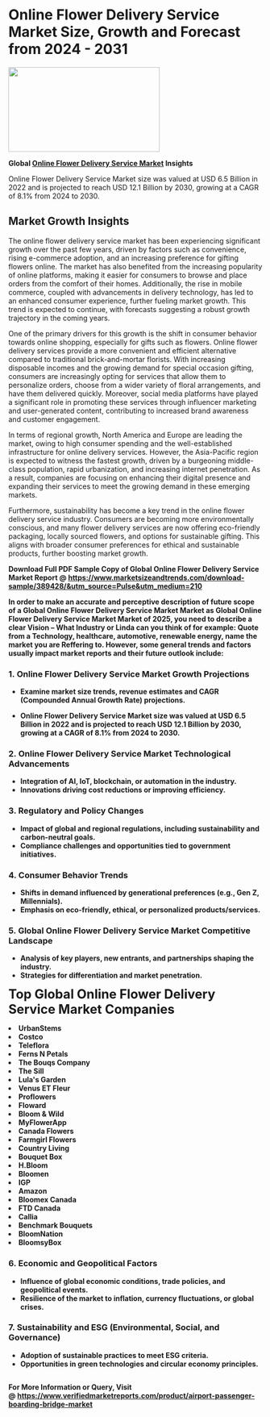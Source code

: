 <H1>Online Flower Delivery Service Market Size, Growth and Forecast from 2024 - 2031</H1><img class="aligncenter size-medium wp-image-584254" src="https://thirdeyenews.in/wp-content/uploads/2024/09/Global-Market-Research-300x168.jpeg" alt="" width="300" height="168" /><p><strong>Global&nbsp;<a href="https://www.marketsizeandtrends.com/download-sample/389428/&amp;utm_source=Pulse&amp;utm_medium=210">Online Flower Delivery Service Market</a> Insights</strong></p><p>Online Flower Delivery Service Market size was valued at USD 6.5 Billion in 2022 and is projected to reach USD 12.1 Billion by 2030, growing at a CAGR of 8.1% from 2024 to 2030.</p><p><h2>Market Growth Insights</h2> <p>The online flower delivery service market has been experiencing significant growth over the past few years, driven by factors such as convenience, rising e-commerce adoption, and an increasing preference for gifting flowers online. The market has also benefited from the increasing popularity of online platforms, making it easier for consumers to browse and place orders from the comfort of their homes. Additionally, the rise in mobile commerce, coupled with advancements in delivery technology, has led to an enhanced consumer experience, further fueling market growth. This trend is expected to continue, with forecasts suggesting a robust growth trajectory in the coming years.</p> <p><strong></strong></p> <p>One of the primary drivers for this growth is the shift in consumer behavior towards online shopping, especially for gifts such as flowers. Online flower delivery services provide a more convenient and efficient alternative compared to traditional brick-and-mortar florists. With increasing disposable incomes and the growing demand for special occasion gifting, consumers are increasingly opting for services that allow them to personalize orders, choose from a wider variety of floral arrangements, and have them delivered quickly. Moreover, social media platforms have played a significant role in promoting these services through influencer marketing and user-generated content, contributing to increased brand awareness and customer engagement.</p> <p>In terms of regional growth, North America and Europe are leading the market, owing to high consumer spending and the well-established infrastructure for online delivery services. However, the Asia-Pacific region is expected to witness the fastest growth, driven by a burgeoning middle-class population, rapid urbanization, and increasing internet penetration. As a result, companies are focusing on enhancing their digital presence and expanding their services to meet the growing demand in these emerging markets.</p> <p>Furthermore, sustainability has become a key trend in the online flower delivery service industry. Consumers are becoming more environmentally conscious, and many flower delivery services are now offering eco-friendly packaging, locally sourced flowers, and options for sustainable gifting. This aligns with broader consumer preferences for ethical and sustainable products, further boosting market growth.</p> <p><strong></p><p><span class=""><strong>Download Full PDF Sample Copy of Global Online Flower Delivery Service Market Report</strong> @ <a href="https://www.marketsizeandtrends.com/download-sample/389428/&amp;utm_source=Pulse&amp;utm_medium=210" target="_blank">https://www.marketsizeandtrends.com/download-sample/389428/&amp;utm_source=Pulse&amp;utm_medium=210</a></span></p><p>In order to make an accurate and perceptive description of future scope of a Global&nbsp;Online Flower Delivery Service Market Market as Global&nbsp;Online Flower Delivery Service Market Market of 2025, you need to describe a clear Vision &ndash; What Industry or Linda can you think of for example: Quote from a Technology, healthcare, automotive, renewable energy, name the market you are Reffering to. However, some general trends and factors usually impact market reports and their future outlook include:</p><h3>1.&nbsp;<strong>Online Flower Delivery Service Market Growth Projections</strong></h3><ul><li>Examine market size trends, revenue estimates and CAGR (Compounded Annual Growth Rate) projections.</li><li><p>Online Flower Delivery Service Market size was valued at USD 6.5 Billion in 2022 and is projected to reach USD 12.1 Billion by 2030, growing at a CAGR of 8.1% from 2024 to 2030.</p></li></ul><h3>2.&nbsp;<strong>Online Flower Delivery Service Market Technological Advancements</strong></h3><ul><li>Integration of AI, IoT, blockchain, or automation in the industry.</li><li>Innovations driving cost reductions or improving efficiency.</li></ul><h3>3.&nbsp;<strong>Regulatory and Policy Changes</strong></h3><ul><li>Impact of global and regional regulations, including sustainability and carbon-neutral goals.</li><li>Compliance challenges and opportunities tied to government initiatives.</li></ul><h3>4.&nbsp;<strong>Consumer Behavior Trends</strong></h3><ul><li>Shifts in demand influenced by generational preferences (e.g., Gen Z, Millennials).</li><li>Emphasis on eco-friendly, ethical, or personalized products/services.</li></ul><h3>5.&nbsp;<strong>Global Online Flower Delivery Service Market Competitive Landscape</strong></h3><ul><li>Analysis of key players, new entrants, and partnerships shaping the industry.</li><li>Strategies for differentiation and market penetration.</li></ul><p data-pm-slice="1 1 []"><span style="color: inherit; font-family: inherit; font-size: 25px;">Top Global Online Flower Delivery Service Market Companies</span></p><div class="" data-test-id=""><p><li>UrbanStems</li><li> Costco</li><li> Teleflora</li><li> Ferns N Petals</li><li> The Bouqs Company</li><li> The Sill</li><li> Lula's Garden</li><li> Venus ET Fleur</li><li> Proflowers</li><li> Floward</li><li> Bloom & Wild</li><li> MyFlowerApp</li><li> Canada Flowers</li><li> Farmgirl Flowers</li><li> Country Living</li><li> Bouquet Box</li><li> H.Bloom</li><li> Bloomen</li><li> IGP</li><li> Amazon</li><li> Bloomex Canada</li><li> FTD Canada</li><li> Callia</li><li> Benchmark Bouquets</li><li> BloomNation</li><li> BloomsyBox</li></p></div><h3>6.&nbsp;<strong>Economic and Geopolitical Factors</strong></h3><ul><li>Influence of global economic conditions, trade policies, and geopolitical events.</li><li>Resilience of the market to inflation, currency fluctuations, or global crises.</li></ul><h3>7.&nbsp;<strong>Sustainability and ESG (Environmental, Social, and Governance)</strong></h3><ul><li>Adoption of sustainable practices to meet ESG criteria.</li><li>Opportunities in green technologies and circular economy principles.</li></ul><h2><strong style="font-size: 14px;">For More Information or Query, Visit @&nbsp;</strong><a style="background-color: #ffffff; font-size: 14px;" href="https://www.marketsizeandtrends.com/report/online-flower-delivery-service-market/" target="_blank">https://www.verifiedmarketreports.com/product/airport-passenger-boarding-bridge-market</a></h2>

